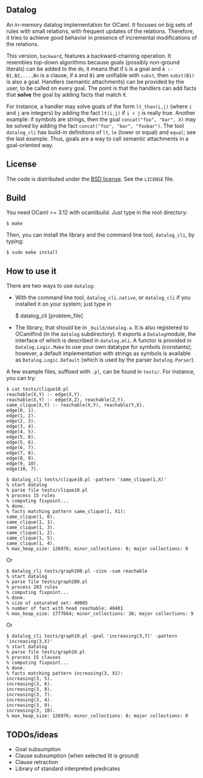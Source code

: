 ## Datalog

An in-memory datalog implementation for OCaml. It focuses on big sets of rules
with small relations, with frequent updates of the relations. Therefore, it
tries to achieve good behavior in presence of incremental modifications of the
relations.

This version, `backward`, features a backward-chaining operation. It resembles
top-down algorithms because goals (possibly non-ground literals) can be
added to the `db`; it means that if `G` is a goal and `A :- B1,B2,...,Bn` is a clause,
if `A` and `B1` are unifiable with `subst`, then `subst(B1)` is also a goal.
Handlers (semantic attachments) can be provided by the user, to be called on
every goal. The point is that the handlers can add facts that **solve** the
goal by adding facts that match it.

For instance, a handler may solve goals of the form `lt_than(i,j)` (where
`i` and `j` are integers) by adding the fact `lt(i,j)` if `i < j` is
really true. Another example: if symbols are strings, then the goal
`concat("foo", "bar", X)` may be solved by adding the fact
`concat("foo", "bar", "foobar")`. The tool `datalog_cli` has build-in
definitions of `lt`, `le` (lower or equal) and `equal`; see the last example.
Thus, goals are a way to call semantic attachments in a goal-oriented way.

## License

The code is distributed under the [BSD license](http://opensource.org/licenses/BSD-2-Clause).
See the `LICENSE` file.

## Build

You need OCaml >= 3.12 with ocamlbuild. Just type in the root directory:

    $ make

Then, you can install the library and the command line tool, `datalog_cli`,
by typing:

    $ sudo make install

## How to use it

There are two ways to use `datalog`:

- With the command line tool, `datalog_cli.native`, or `datalog_cli` if you
installed it on your system; just type in

    $ datalog_cli [problem_file]

- The library, that should be in `_build/datalog.a`. It is also registered to
  OCamlfind (in the `datalog` subdirectory). It exports a `Datalog`module, the
  interface of which is described in `datalog.mli`. A functor is provided
  in `Datalog.Logic.Make` to use your own datatype for symbols (constants);
  however, a default implementation with strings as symbols is available as
  `Datalog.Logic.Default` (which is used by the parser `Datalog.Parser`).

A few example files, suffixed with `.pl`, can be found in `tests/`. For instance, you
can try:

    $ cat tests/clique10.pl
    reachable(X,Y) :- edge(X,Y).
    reachable(X,Y) :- edge(X,Z), reachable(Z,Y).
    same_clique(X,Y) :- reachable(X,Y), reachable(Y,X).
    edge(0, 1).
    edge(1, 2).
    edge(2, 3).
    edge(3, 4).
    edge(4, 5).
    edge(5, 0).
    edge(5, 6).
    edge(6, 7).
    edge(7, 8).
    edge(8, 9).
    edge(9, 10).
    edge(10, 7).

    $ datalog_cli tests/clique10.pl -pattern 'same_clique(1,X)' 
    % start datalog
    % parse file tests/clique10.pl
    % process 15 rules
    % computing fixpoint...
    % done.
    % facts matching pattern same_clique(1, X1):
    same_clique(1, 0).
    same_clique(1, 1).
    same_clique(1, 3).
    same_clique(1, 2).
    same_clique(1, 5).
    same_clique(1, 4).
    % max_heap_size: 126976; minor_collections: 0; major collections: 0

Or

    $ datalog_cli tests/graph200.pl -size -sum reachable
    % start datalog
    % parse file tests/graph200.pl
    % process 203 rules
    % computing fixpoint...
    % done.
    % size of saturated set: 40805
    % number of fact with head reachable: 40401
    % max_heap_size: 1777664; minor_collections: 38; major collections: 9

Or

    $ datalog_cli tests/graph10.pl -goal 'increasing(3,7)' -pattern 'increasing(3,X)'
    % start datalog
    % parse file tests/graph10.pl
    % process 15 clauses
    % computing fixpoint...
    % done.
    % facts matching pattern increasing(3, X1):
    increasing(3, 5).
    increasing(3, 6).
    increasing(3, 8).
    increasing(3, 7).
    increasing(3, 4).
    increasing(3, 9).
    increasing(3, 10).
    % max_heap_size: 126976; minor_collections: 0; major collections: 0

## TODOs/ideas

- Goal subsumption
- Clause subsumption (when selected lit is ground)
- Clause retraction
- Library of standard interpreted predicates
